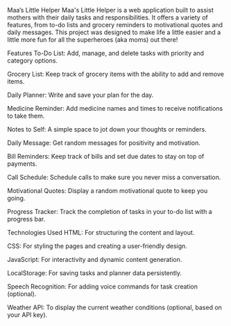 Maa’s Little Helper
Maa's Little Helper is a web application built to assist mothers with their daily tasks and responsibilities. It offers a variety of features, from to-do lists and grocery reminders to motivational quotes and daily messages. This project was designed to make life a little easier and a little more fun for all the superheroes (aka moms) out there!

Features
To-Do List: Add, manage, and delete tasks with priority and category options.

Grocery List: Keep track of grocery items with the ability to add and remove items.

Daily Planner: Write and save your plan for the day.

Medicine Reminder: Add medicine names and times to receive notifications to take them.

Notes to Self: A simple space to jot down your thoughts or reminders.

Daily Message: Get random messages for positivity and motivation.

Bill Reminders: Keep track of bills and set due dates to stay on top of payments.

Call Schedule: Schedule calls to make sure you never miss a conversation.

Motivational Quotes: Display a random motivational quote to keep you going.

Progress Tracker: Track the completion of tasks in your to-do list with a progress bar.

Technologies Used
HTML: For structuring the content and layout.

CSS: For styling the pages and creating a user-friendly design.

JavaScript: For interactivity and dynamic content generation.

LocalStorage: For saving tasks and planner data persistently.

Speech Recognition: For adding voice commands for task creation (optional).

Weather API: To display the current weather conditions (optional, based on your API key).

